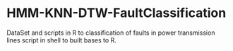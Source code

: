 # HMM-KNN-DTW-FaultClassification
DataSet and scripts in R to classification of faults in power transmission lines script in shell to built bases to R.
